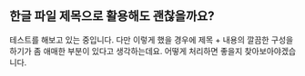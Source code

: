 ## 한글 파일 제목으로 활용해도 괜찮을까요?

테스트를 해보고 있는 중입니다.
다만 이렇게 했을 경우에 제목 + 내용의 깔끔한 구성을 하기가 좀 애매한 부분이 있다고 생각하는데요.
어떻게 처리하면 좋을지 찾아보아야겠습니다.